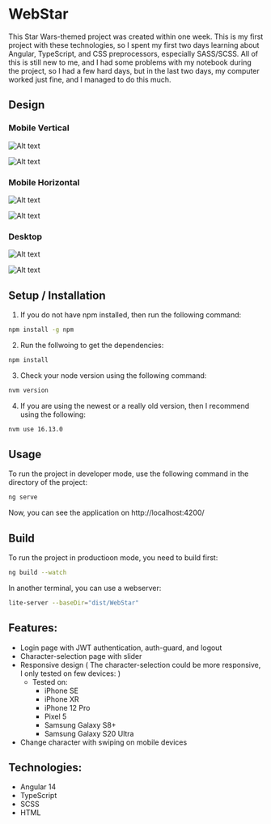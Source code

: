 # WebStar

This Star Wars-themed project was created within one week.
This is my first project with these technologies, so I spent my first two days learning about Angular, TypeScript, and CSS preprocessors,
especially SASS/SCSS. All of this is still new to me, and I had some problems with my notebook during the project, so I had a few hard days,
but in the last two days, my computer worked just fine, and I managed to do this much.

## Design

### Mobile Vertical
![Alt text](./design/login-mobile-vertical.png )

![Alt text](./design/cs-mobile-vertical.png )

### Mobile Horizontal
![Alt text](./design/login-mobile-horizontal.png )

![Alt text](./design/cs-mobile-horizontal.png )

### Desktop
![Alt text](./design/login-desktop.png )

![Alt text](./design/cs-desktop.png )

## Setup / Installation

1. If you do not have npm installed, then run the following command:

```bash
npm install -g npm
```

2. Run the follwoing to get the dependencies:

```bash
npm install
```

3. Check your node version using the following command:

```bash
nvm version
```

4. If you are using the newest or a really old version, then I recommend using the following:

```bash
nvm use 16.13.0
```

## Usage

To run the project in developer mode, use the following command in the directory of the project:

```bash
ng serve
```

Now, you can see the application on http://localhost:4200/

## Build

To run the project in productioon mode, you need to build first:

```bash
ng build --watch
```

In another terminal, you can use a webserver:

```bash
lite-server --baseDir="dist/WebStar"
```

## Features:

- Login page with JWT authentication, auth-guard, and logout
- Character-selection page with slider
- Responsive design ( The character-selection could be more responsive, I only tested on few devices: )
  - Tested on:
    - iPhone SE
    - iPhone XR
    - iPhone 12 Pro
    - Pixel 5
    - Samsung Galaxy S8+
    - Samsung Galaxy S20 Ultra
- Change character with swiping on mobile devices
   
## Technologies:

- Angular 14
- TypeScript
- SCSS
- HTML
